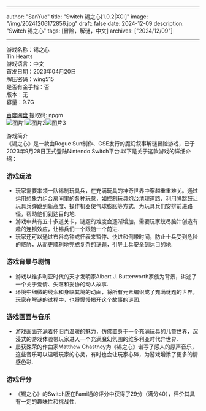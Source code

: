 
---
author: "SanYue"
title: "Switch 锡之心[1.0.2|XCI]"
image: "/img/20241206172856.jpg"
draft: false
date: 2024-12-09
description: "Switch 锡之心"
tags: [冒险，解谜，中文]
archives: ["2024/12/09"]

---

游戏名称：锡之心   
Tin Hearts    
游戏语言：中文  
首发日期：2023年04月20日  
解压密码：wing515  
是否有金手指：否  
版本：无   
容量：9.7G

[百度网盘](https://pan.baidu.com/s/1SKXm145gdULEfW37OkmCMw) 提取码: npgm  
![图片1](/img/d7743e.jpg)![图片2](/img/c452e9.jpg)![图片3](/img/9b86e7.jpg)  

游戏简介  
《锡之心》是一款由Rogue Sun制作、GSE发行的魔幻叙事解谜冒险游戏，已于2023年9月28日正式登陆Nintendo Switch平台.以下是关于这款游戏的详细介绍：

### 游戏玩法
- 玩家需要率领一队锡制玩具兵，在充满玩具的神奇世界中穿越重重难关。通过运用想象力组合房间里的各种玩意，如控制玩具炮台清理道路、利用弹跳鼓让玩具兵弹跳到新高度、操作机器使气球膨胀等方式，为玩具兵们安排前进路径，帮助他们到达目的地.
- 游戏中共有五十多道关卡，谜题的难度会逐渐增加，需要玩家绞尽脑汁创造有趣的连锁效应，让锡兵们一个跟随一个前进.
- 玩家还可以通过布谷鸟钟或怀表来暂停、快进和倒带时间，防止士兵受到危险的威胁，从而更顺利地完成复杂的谜题，引导士兵安全到达目的地.

### 游戏背景与剧情
- 游戏以维多利亚时代的天才发明家Albert J. Butterworth家族为背景，讲述了一个关于爱情、失落和妥协的动人故事.
- 环境中细微的线索和身临其境的动画，将所有元素编织成了充满谜题的世界，玩家在解谜的过程中，也将慢慢揭开这个故事的谜团.

### 游戏画面与音乐
- 游戏画面充满着怀旧而温暖的魅力，仿佛置身于一个充满玩具的儿童世界，沉浸式的游戏体验带玩家进入一个充满魔幻氛围的维多利亚时代异世界.
- 屡获殊荣的作曲家Matthew Chastney为《锡之心》谱写了感人的原声音乐，这些音乐可以温暖玩家的心灵，有时也会让玩家心碎，为游戏增添了更多的情感色彩.

### 游戏评分
- 《锡之心》的Switch版在Fami通的评分中获得了29分（满分40），评价其具有一定的趣味性和挑战性.
